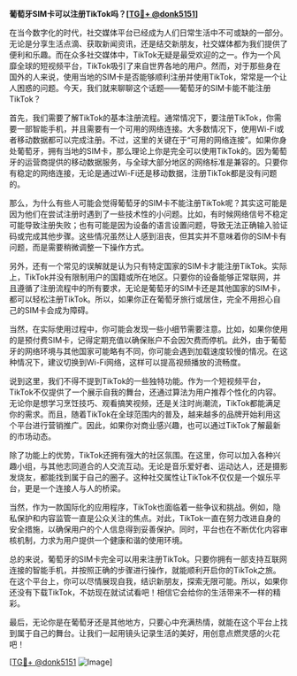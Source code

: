 **葡萄牙SIM卡可以注册TikTok吗？[[TG💪+ @donk5151](https://t.me/s/donk5151)]**

在当今数字化的时代，社交媒体平台已经成为人们日常生活中不可或缺的一部分。无论是分享生活点滴、获取新闻资讯，还是结交新朋友，社交媒体都为我们提供了便利和乐趣。而在众多社交媒体中，TikTok无疑是最受欢迎的之一。作为一个风靡全球的短视频平台，TikTok吸引了来自世界各地的用户。然而，对于那些身在国外的人来说，使用当地的SIM卡是否能够顺利注册并使用TikTok，常常是一个让人困惑的问题。今天，我们就来聊聊这个话题——葡萄牙的SIM卡能不能注册TikTok？

首先，我们需要了解TikTok的基本注册流程。通常情况下，要注册TikTok，你需要一部智能手机，并且需要有一个可用的网络连接。大多数情况下，使用Wi-Fi或者移动数据都可以完成注册。不过，这里的关键在于“可用的网络连接”。如果你身处葡萄牙，拥有当地的SIM卡，那么理论上你是完全可以使用TikTok的。因为葡萄牙的运营商提供的移动数据服务，与全球大部分地区的网络标准是兼容的。只要你有稳定的网络连接，无论是通过Wi-Fi还是移动数据，注册TikTok都是没有问题的。

那么，为什么有些人可能会觉得葡萄牙的SIM卡不能注册TikTok呢？其实这可能是因为他们在尝试注册时遇到了一些技术性的小问题。比如，有时候网络信号不稳定可能导致注册失败；也有可能是因为设备的语言设置问题，导致无法正确输入验证码或完成其他步骤。这些情况虽然让人感到沮丧，但其实并不意味着你的SIM卡有问题，而是需要稍微调整一下操作方式。

另外，还有一个常见的误解就是认为只有特定国家的SIM卡才能注册TikTok。实际上，TikTok并没有限制用户的国籍或所在地区。只要你的设备能够正常联网，并且遵循了注册流程中的所有要求，无论是葡萄牙的SIM卡还是其他国家的SIM卡，都可以轻松注册TikTok。所以，如果你正在葡萄牙旅行或居住，完全不用担心自己的SIM卡会成为障碍。

当然，在实际使用过程中，你可能会发现一些小细节需要注意。比如，如果你使用的是预付费SIM卡，记得定期充值以确保账户不会因欠费而停机。此外，由于葡萄牙的网络环境与其他国家可能略有不同，你可能会遇到加载速度较慢的情况。在这种情况下，建议切换到Wi-Fi网络，这样可以提高视频播放的流畅度。

说到这里，我们不得不提到TikTok的一些独特功能。作为一个短视频平台，TikTok不仅提供了一个展示自我的舞台，还通过算法为用户推荐个性化的内容。无论你是想学习烹饪技巧、观看搞笑视频，还是关注时尚潮流，TikTok都能满足你的需求。而且，随着TikTok在全球范围内的普及，越来越多的品牌开始利用这个平台进行营销推广。因此，如果你对商业感兴趣，也可以通过TikTok了解最新的市场动态。

除了功能上的优势，TikTok还拥有强大的社区氛围。在这里，你可以加入各种兴趣小组，与其他志同道合的人交流互动。无论是音乐爱好者、运动达人，还是摄影发烧友，都能找到属于自己的圈子。这种社交属性让TikTok不仅仅是一个娱乐平台，更是一个连接人与人的桥梁。

当然，作为一款国际化的应用程序，TikTok也面临着一些争议和挑战。例如，隐私保护和内容监管一直是公众关注的焦点。对此，TikTok一直在努力改进自身的安全措施，以确保用户的个人信息得到妥善保护。同时，平台也在不断优化内容审核机制，力求为用户提供一个健康和谐的使用环境。

总的来说，葡萄牙的SIM卡完全可以用来注册TikTok。只要你拥有一部支持互联网连接的智能手机，并按照正确的步骤进行操作，就能顺利开启你的TikTok之旅。在这个平台上，你可以尽情展现自我，结识新朋友，探索无限可能。所以，如果你还没有下载TikTok，不妨现在就试试看吧！相信它会给你的生活带来不一样的精彩。

最后，无论你是在葡萄牙还是其他地方，只要心中充满热情，就能在这个平台上找到属于自己的舞台。让我们一起用镜头记录生活的美好，用创意点燃灵感的火花吧！

[[TG💪+ @donk5151](https://t.me/s/donk5151) ![Image](https://i.postimg.cc/rwNCRYN7/Snipaste-2025-04-30-17-27-05.png)]